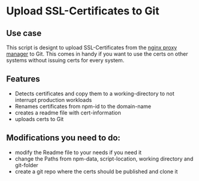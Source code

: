 # Upload SSL-Certificates to Git

## Use case
This script is designt to upload SSL-Certificates from the [nginx proxy manager](https://github.com/NginxProxyManager/nginx-proxy-manager) to Git. This comes in handy if you want to use the certs on other systems without issuing certs for every system.

## Features
* Detects certificates and copy them to a working-directory to not interrupt production workloads
* Renames certificates from npm-id to the domain-name
* creates a readme file with cert-information
* uploads certs to Git

## Modifications you need to do:
* modify the Readme file to your needs if you need it
* change the Paths from npm-data, script-location, working directory and git-folder
* create a git repo where the certs should be published and clone it